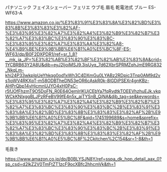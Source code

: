 パナソニック フェイスシェーバー フェリエ ウブ毛 眉毛 乾電池式 ブルー ES-WF63-A

https://www.amazon.co.jp/%E3%83%91%E3%83%8A%E3%82%BD%E3%83%8B%E3%83%83%E3%82%AF-%E3%83%95%E3%82%A7%E3%82%A4%E3%82%B9%E3%82%B7%E3%82%A7%E3%83%BC%E3%83%90%E3%83%BC-%E3%83%95%E3%82%A7%E3%83%AA%E3%82%A8-%E4%B9%BE%E9%9B%BB%E6%B1%A0%E5%BC%8F-ES-WF63/dp/B0F2DXPDR1/ref=sr_1_8?__mk_ja_JP=%E3%82%AB%E3%82%BF%E3%82%AB%E3%83%8A&crid=1YCBRB63Y2A8U&dib=eyJ2IjoiMSJ9.3isUyq_7d62XbrSPRMZqhJmE9RG832_NkqLm-khi24P33wkpIpUeYhkqg0od1xWh3C4DXmGu0LYABz2RDpic3Tnp0AM9d2vs1ioWV4RKXpT-m58ODBTheDN53eOR6cAskR0k-8lGDiPSEXr4gnKBz-AHPrQbp14vHicmnUJYO4xH0PsC-r5fJOfFhzmT9O5DoFN_R0E64OemlrIKUjCEbYa7fqRvdtkTOEEVhzhuEJk.vkqWCkKNIxggBLJPzRFeBV99fE4n5x_aiTYSnB_QjNA&dib_tag=se&keywords=%E3%83%95%E3%82%A7%E3%82%A4%E3%82%B9%E3%82%B7%E3%82%A7%E3%83%BC%E3%83%90%E3%83%BC%2B%E3%83%91%E3%83%8A%E3%82%BD%E3%83%8B%E3%83%83%E3%82%AF%2B%E9%9B%BB%E6%B1%A0%E5%BC%8F&qid=1745199689&s=home&sprefix=%E3%83%95%E3%82%A7%E3%82%A4%E3%82%B9%E3%82%B7%E3%82%A7%E3%83%BC%E3%83%90%E3%83%BC%2B%E3%83%91%E3%83%8A%E3%82%BD%E3%83%8B%E3%83%83%E3%82%AF%2B%E9%9B%BB%E6%B1%A0%E5%BC%8F%2Ckitchen%2C154&sr=1-8&th=1

毛抜き

https://www.amazon.co.jp/dp/B0BLYSJN8Y/ref=sspa_dk_hqp_detail_aax_0?sp_csd=d2lkZ2V0TmFtZT1zcF9ocXBfc2hhcmVk&th=1